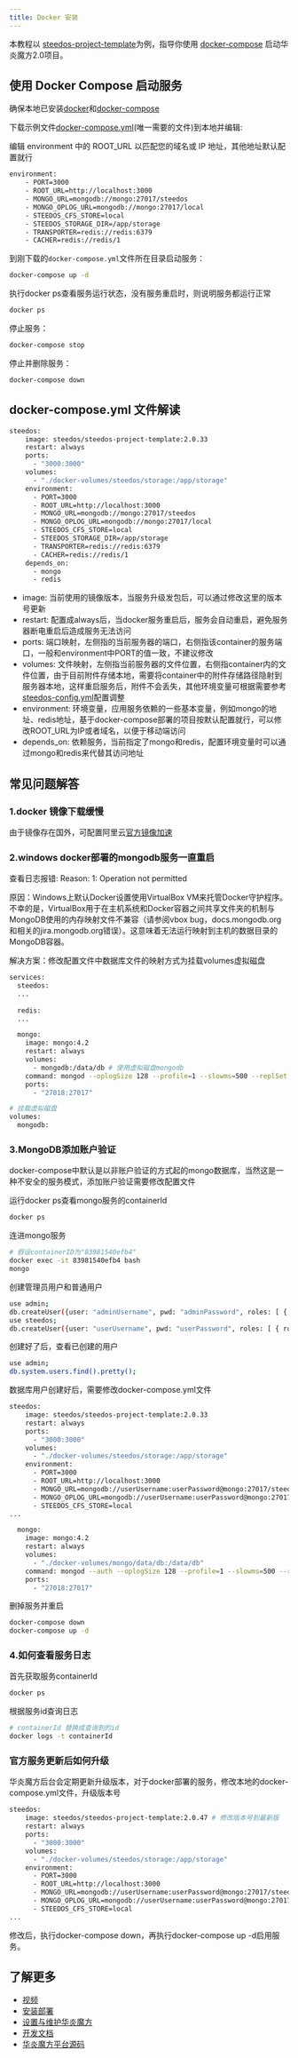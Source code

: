 ```yaml
---
title: Docker 安装
---
```


本教程以 [steedos-project-template](https://github.com/steedos/steedos-project-template/tree/2.0)为例，指导你使用 [docker-compose](https://docs.docker.com/compose/install/) 启动华炎魔方2.0项目。

## 使用 Docker Compose 启动服务

确保本地已安装[docker](https://docs.docker.com/get-docker/)和[docker-compose](https://docs.docker.com/compose/install/)

下载示例文件[docker-compose.yml](https://github.com/steedos/steedos-project-template/blob/2.0/docker-compose.yml)(唯一需要的文件)到本地并编辑:

编辑 environment 中的 ROOT_URL 以匹配您的域名或 IP 地址，其他地址默认配置就行

```bash
environment:
    - PORT=3000
    - ROOT_URL=http://localhost:3000
    - MONGO_URL=mongodb://mongo:27017/steedos
    - MONGO_OPLOG_URL=mongodb://mongo:27017/local
    - STEEDOS_CFS_STORE=local
    - STEEDOS_STORAGE_DIR=/app/storage
    - TRANSPORTER=redis://redis:6379
    - CACHER=redis://redis/1

```

到刚下载的`docker-compose.yml`文件所在目录启动服务：

```bash
docker-compose up -d
```

执行docker ps查看服务运行状态，没有服务重启时，则说明服务都运行正常

```bash
docker ps
```

停止服务：

```bash
docker-compose stop
```

停止并删除服务：

```bash
docker-compose down
```

## docker-compose.yml 文件解读

```bash
steedos:
    image: steedos/steedos-project-template:2.0.33
    restart: always
    ports:
      - "3000:3000"
    volumes:
      - "./docker-volumes/steedos/storage:/app/storage"
    environment:
      - PORT=3000
      - ROOT_URL=http://localhost:3000
      - MONGO_URL=mongodb://mongo:27017/steedos
      - MONGO_OPLOG_URL=mongodb://mongo:27017/local
      - STEEDOS_CFS_STORE=local
      - STEEDOS_STORAGE_DIR=/app/storage
      - TRANSPORTER=redis://redis:6379
      - CACHER=redis://redis/1
    depends_on:
      - mongo
      - redis
```
- image: 当前使用的镜像版本，当服务升级发包后，可以通过修改这里的版本号更新
- restart: 配置成always后，当docker服务重启后，服务会自动重启，避免服务器断电重启后造成服务无法访问
- ports: 端口映射，左侧指的当前服务器的端口，右侧指该container的服务端口，一般和environment中PORT的值一致，不建议修改
- volumes: 文件映射，左侧指当前服务器的文件位置，右侧指container内的文件位置，由于目前附件存储本地，需要将container中的附件存储路径隐射到服务器本地，这样重启服务后，附件不会丢失，其他环境变量可根据需要参考[steedos-config.yml](/help/deploy/steedos-config)配置调整
- environment: 环境变量，应用服务依赖的一些基本变量，例如mongo的地址、redis地址，基于docker-compose部署的项目按默认配置就行，可以修改ROOT_URL为IP或者域名，以便于移动端访问
- depends_on: 依赖服务，当前指定了mongo和redis，配置环境变量时可以通过mongo和redis来代替其访问地址

## 常见问题解答

### 1.docker 镜像下载缓慢

由于镜像存在国外，可配置阿里云[官方镜像加速](https://help.aliyun.com/document_detail/60750.html)

### 2.windows docker部署的mongodb服务一直重启

查看日志报错: Reason: 1: Operation not permitted

原因：Windows上默认Docker设置使用VirtualBox VM来托管Docker守护程序。不幸的是，VirtualBox用于在主机系统和Docker容器之间共享文件夹的机制与MongoDB使用的内存映射文件不兼容（请参阅vbox bug，docs.mongodb.org和相关的jira.mongodb.org错误）。这意味着无法运行映射到主机的数据目录的MongoDB容器。

解决方案：修改配置文件中数据库文件的映射方式为挂载volumes虚拟磁盘
```bash
services:
  steedos:
  ...
  
  redis:
  ...

  mongo:
    image: mongo:4.2
    restart: always
    volumes:
      - mongodb:/data/db # 使用虚拟磁盘mongodb
    command: mongod --oplogSize 128 --profile=1 --slowms=500 --replSet rs0 --bind_ip_all
    ports:
      - "27018:27017"

# 挂载虚拟磁盘
volumes:
  mongodb:
```

### 3.MongoDB添加账户验证

docker-compose中默认是以非账户验证的方式起的mongo数据库，当然这是一种不安全的服务模式，添加账户验证需要修改配置文件

运行docker ps查看mongo服务的containerId

```bash
docker ps
```

连进mongo服务

```bash
# 假设containerID为"83981540efb4"
docker exec -it 83981540efb4 bash
mongo
```

创建管理员用户和普通用户

```bash
use admin;
db.createUser({user: "adminUsername", pwd: "adminPassword", roles: [ { role: "userAdminAnyDatabase", db: "admin" } ] } );
use steedos;
db.createUser({user: "userUsername", pwd: "userPassword", roles: [ { role: "readWrite", db: "steedos" }, { role: "read", db: "local"} ] } );
```

创建好了后，查看已创建的用户

```bash
use admin;
db.system.users.find().pretty();
```

数据库用户创建好后，需要修改docker-compose.yml文件

```bash
steedos:
    image: steedos/steedos-project-template:2.0.33
    restart: always
    ports:
      - "3000:3000"
    volumes:
      - "./docker-volumes/steedos/storage:/app/storage"
    environment:
      - PORT=3000
      - ROOT_URL=http://localhost:3000
      - MONGO_URL=mongodb://userUsername:userPassword@mongo:27017/steedos?replicaSet=rs0 #添加普通用户和密码
      - MONGO_OPLOG_URL=mongodb://userUsername:userPassword@mongo:27017/local?replicaSet=rs0&authSource=steedos #添加普通用户和密码
      - STEEDOS_CFS_STORE=local
...

  mongo:
    image: mongo:4.2
    restart: always
    volumes:
      - "./docker-volumes/mongo/data/db:/data/db"
    command: mongod --auth --oplogSize 128 --profile=1 --slowms=500 --replSet rs0 --bind_ip_all #添加 --auth
    ports:
      - "27018:27017"
```

删掉服务并重启

```bash
docker-compose down
docker-compose up -d
```

### 4.如何查看服务日志

首先获取服务containerId

```bash
docker ps
```

根据服务id查询日志

```bash
# containerId 替换成查询到的id
docker logs -t containerId
```

### 官方服务更新后如何升级

华炎魔方后台会定期更新升级版本，对于docker部署的服务，修改本地的docker-compose.yml文件，升级版本号

```bash
steedos:
    image: steedos/steedos-project-template:2.0.47 # 修改版本号到最新版
    restart: always
    ports:
      - "3000:3000"
    volumes:
      - "./docker-volumes/steedos/storage:/app/storage"
    environment:
      - PORT=3000
      - ROOT_URL=http://localhost:3000
      - MONGO_URL=mongodb://userUsername:userPassword@mongo:27017/steedos?replicaSet=rs0 #添加普通用户和密码
      - MONGO_OPLOG_URL=mongodb://userUsername:userPassword@mongo:27017/local?replicaSet=rs0&authSource=steedos #添加普通用户和密码
      - STEEDOS_CFS_STORE=local
...

```

修改后，执行docker-compose down，再执行docker-compose up -d启用服务。


## 了解更多

- [视频](https://www.steedos.com/videos/)
- [安装部署](https://www.steedos.com/help/deploy/)
- [设置与维护华炎魔方](https://www.steedos.com/help/admin)
- [开发文档](https://www.steedos.com/developer)
- [华炎魔方平台源码](https://github.com/steedos/steedos-platform/)